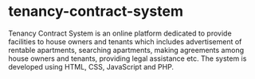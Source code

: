 # tenancy-contract-system
Tenancy Contract System is an online platform dedicated to provide facilities to house owners and tenants which includes advertisement of rentable apartments, searching apartments, making agreements among house owners and tenants, providing legal assistance etc.
The system is developed using HTML, CSS, JavaScript and PHP.
